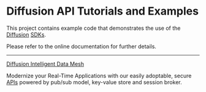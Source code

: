 # Diffusion API Tutorials and Examples

This project contains example code that demonstrates the use of the [Diffusion](https://www.pushtechnology.com/product-overview) [SDKs](https://docs.pushtechnology.com/#sdks).

Please refer to the online documentation for further details.

------------------
[Diffusion Intelligent Data Mesh](https://www.pushtechnology.com)

Modernize your Real-Time Applications with our easily adoptable,
secure [APIs](https://docs.pushtechnology.com/#sdks) powered by pub/sub model, key-value store and session broker.
